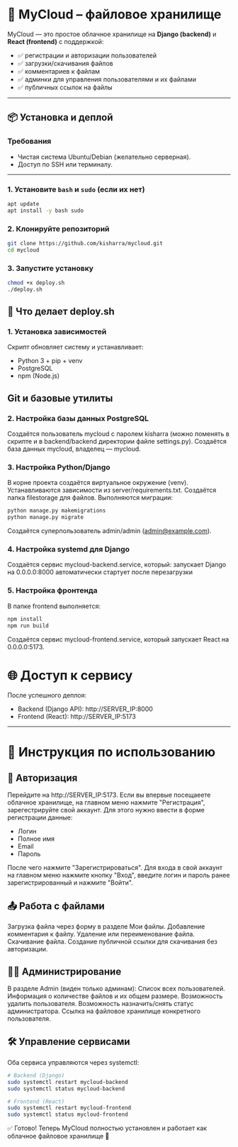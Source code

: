 # 🚀 MyCloud – файловое хранилище  

MyCloud — это простое облачное хранилище на **Django (backend)** и **React (frontend)** с поддержкой:  
- ✅ регистрации и авторизации пользователей  
- ✅ загрузки/скачивания файлов  
- ✅ комментариев к файлам  
- ✅ админки для управления пользователями и их файлами  
- ✅ публичных ссылок на файлы  

---

## 📦 Установка и деплой  

### Требования  
- Чистая система Ubuntu/Debian (желательно серверная).  
- Доступ по SSH или терминалу.  

---

### 1. Установите `bash` и `sudo` (если их нет)  
```bash
apt update
apt install -y bash sudo
```

### 2. Клонируйте репозиторий
```bash
git clone https://github.com/kisharra/mycloud.git
cd mycloud
```

### 3. Запустите установку
```bash
chmod +x deploy.sh
./deploy.sh
```

## 🔧 Что делает deploy.sh
### 1. Установка зависимостей
Скрипт обновляет систему и устанавливает:
- Python 3 + pip + venv
- PostgreSQL
- npm (Node.js)

## Git и базовые утилиты

### 2. Настройка базы данных PostgreSQL
Создаётся пользователь mycloud с паролем kisharra (можно поменять в скрипте и в backend/backend директории файле settings.py).
Создаётся база данных mycloud, владелец — mycloud.

### 3. Настройка Python/Django
В корне проекта создаётся виртуальное окружение (venv).
Устанавливаются зависимости из server/requirements.txt.
Создаётся папка filestorage для файлов.
Выполняются миграции:

```bash
python manage.py makemigrations
python manage.py migrate
```
Создаётся суперпользователь admin/admin (admin@example.com).

### 4. Настройка systemd для Django
Создаётся сервис mycloud-backend.service, который:
запускает Django на 0.0.0.0:8000
автоматически стартует после перезагрузки

### 5. Настройка фронтенда
В папке frontend выполняется:

```bash
npm install
npm run build
```

Создаётся сервис mycloud-frontend.service, который запускает React на 0.0.0.0:5173.

# 🌐 Доступ к сервису
После успешного деплоя:
- Backend (Django API): http://SERVER_IP:8000
- Frontend (React): http://SERVER_IP:5173

---

# 📖 Инструкция по использованию
## 🔑 Авторизация
Перейдите на http://SERVER_IP:5173.
Если вы впервые посещаеете облачное хранилище, на главном меню нажмите "Регистрация", зарегестрируйте свой аккаунт.
Для этого нужно ввести в форме регистрации данные:
- Логин
- Полное имя
- Email
- Пароль

После чего нажмите "Зарегистрироваться".
Для входа в свой аккаунт на главном меню нажмите кнопку "Вход", введите логин и пароль ранее зарегистрированный и нажмите "Войти".

## 📤 Работа с файлами
Загрузка файла через форму в разделе Мои файлы.
Добавление комментария к файлу.
Удаление или переименование файла.
Скачивание файла.
Создание публичной ссылки для скачивания без авторизации.

## 👨‍💼 Администрирование
В разделе Admin (виден только админам):
Список всех пользователей.
Информация о количестве файлов и их общем размере.
Возможность удалить пользователя.
Возможность назначить/снять статус администратора.
Ссылка на файловое хранилище конкретного пользователя.

## 🛠 Управление сервисами
Оба сервиса управляются через systemctl:

```bash
# Backend (Django)
sudo systemctl restart mycloud-backend
sudo systemctl status mycloud-backend

# Frontend (React)
sudo systemctl restart mycloud-frontend
sudo systemctl status mycloud-frontend
```
✅ Готово!
Теперь MyCloud полностью установлен и работает как облачное файловое хранилище 🚀
